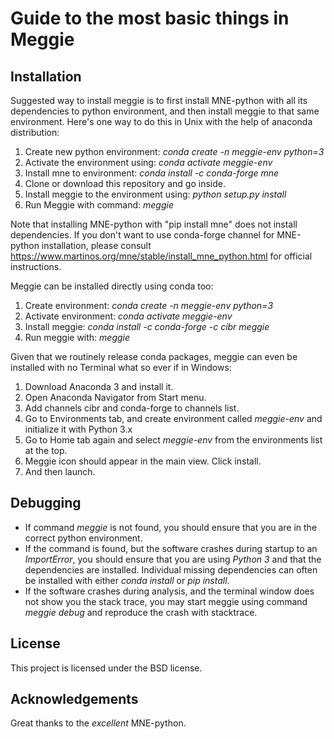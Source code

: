 # Guide to the most basic things in Meggie

## Installation

Suggested way to install meggie is to first install MNE-python with all its dependencies to python environment, and then install meggie to that same environment. Here's one way to do this in Unix with the help of anaconda distribution:
1. Create new python environment: *conda create -n meggie-env python=3*
1. Activate the environment using: *conda activate meggie-env*
1. Install mne to environment: *conda install -c conda-forge mne*
1. Clone or download this repository and go inside.
1. Install meggie to the environment using: *python setup.py install*
1. Run Meggie with command: *meggie* 

[//]: # (Hello)

Note that installing MNE-python with "pip install mne" does not install dependencies. If you don't want to use conda-forge channel for MNE-python installation, please consult https://www.martinos.org/mne/stable/install_mne_python.html for official instructions.

[//]: # (Hello)

Meggie can be installed directly using conda too:
1. Create environment: *conda create -n meggie-env python=3*
1. Activate environment: *conda activate meggie-env*
1. Install meggie: *conda install -c conda-forge -c cibr meggie*
1. Run meggie with: *meggie*

[//]: # (Hello)

Given that we routinely release conda packages, meggie can even be installed with no Terminal what so ever if in Windows:
1. Download Anaconda 3 and install it.
1. Open Anaconda Navigator from Start menu.
1. Add channels cibr and conda-forge to channels list.
1. Go to Environments tab, and create environment called *meggie-env* and initialize it with Python 3.x
1. Go to Home tab again and select *meggie-env* from the environments list at the top.
1. Meggie icon should appear in the main view. Click install.
1. And then launch.

## Debugging

* If command *meggie* is not found, you should ensure that you are in the correct python environment.
* If the command is found, but the software crashes during startup to an *ImportError*, you should ensure that you are using *Python 3* and that the dependencies are installed. Individual missing dependencies can often be installed with either *conda install* or *pip install*.
* If the software crashes during analysis, and the terminal window does not show you the stack trace, you may start meggie using command *meggie debug* and reproduce the crash with stacktrace.

## License

This project is licensed under the BSD license.

## Acknowledgements

Great thanks to the *excellent* MNE-python.
